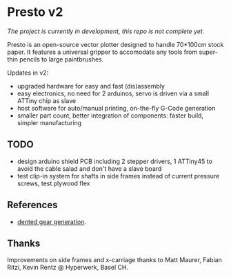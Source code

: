 # Presto v2

*The project is currently in development, this repo is not complete yet.*

Presto is an open-source vector plotter designed to handle 70*100cm stock paper. It features a universal gripper to accomodate any tools from super-thin pencils to large paintbrushes.

Updates in v2:

- upgraded hardware for easy and fast (dis)assembly
- easy electronics, no need for 2 arduinos, servo is driven via a small ATTiny chip as slave
- host software for auto/manual printing, on-the-fly G-Code generation
- smaller part count, better integration of components: faster build, simpler manufacturing

## TODO

- design arduino shield PCB including 2 stepper drivers, 1 ATTiny45 to avoid the cable salad and don't have a slave board
- test clip-in system for shafts in side frames instead of current pressure screws, test plywood flex

## References

- [dented gear generation](http://hessmer.org/gears/InvoluteSpurGearBuilder.html).

## Thanks

Improvements on side frames and x-carriage thanks to Matt Maurer, Fabian Ritzi, Kevin Rentz @ Hyperwerk, Basel CH.
